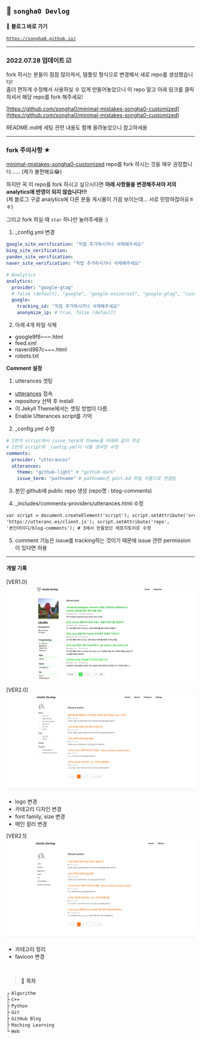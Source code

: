 ## 🦥 `songha0 Devlog`

📎 **블로그 바로 가기**

[`https://songha0.github.io/`](https://songha0.github.io/)

---

### 2022.07.28 업데이트 ☑

fork 하시는 분들이 점점 많아져서, 템플릿 형식으로 변경해서 새로 repo를 생성했습니다!  
좀더 편하게 수정해서 사용하실 수 있게 만들어놓았으니 이 repo 말고 아래 링크를 클릭하셔서 해당 repo를 fork 해주세요!

[https://github.com/songha0/minimal-mistakes-songha0-customized](https://github.com/songha0/minimal-mistakes-songha0-customized)

README.md에 세팅 관련 내용도 함께 올려놓았으니 참고하세용

---

### fork 주의사항 ★

[minimal-mistakes-songha0-customized](minimal-mistakes-songha0-customized) repo를 fork 하시는 것을 매우 권장합니다...... (제가 불편해요😂)

하지만 꼭 이 repo를 fork 하시고 싶으시다면 **아래 사항들을 변경해주셔야 저의 analytics에 반영이 되지 않습니다!!!**  
(제 블로그 구글 analytics에 다른 분들 게시물이 가끔 보이는데... 서로 민망하잖아요ㅎㅎ)

그리고 fork 하실 때 `star` 하나만 눌러주세용 :)

1. \_config.yml 변경

```yml
google_site_verification: "직접 추가하시거나 삭제해주세요"
bing_site_verification:
yandex_site_verification:
naver_site_verification: "직접 추가하시거나 삭제해주세요"
```

```yml
# Analytics
analytics:
  provider: "google-gtag"
  # false (default), "google", "google-universal", "google-gtag", "custom"
  google:
    tracking_id: "직접 추가하시거나 삭제해주세요"
    anonymize_ip: # true, false (default)
```

2. 아래 4개 파일 삭제

- google9f6~~~.html
- feed.xml
- naverd967c~~~.html
- robots.txt

**Comment 설정**

1. utterances 셋팅

- [utterances](https://github.com/apps/utterances) 접속
- repository 선택 후 install
- 이 Jekyll Theme에서는 셋팅 방법이 다름.
- Enable Utterances script를 기억

2. \_config.yml 수정

```yml
# 1번의 script에서 issue_term과 theme을 아래와 같이 작성
# 1번의 script와 _config.yml이 다를 경우만 수정
comments:
  provider: "utterances"
  utterances:
    theme: "github-light" # "github-dark"
    issue_term: "pathname" # pathname은 post.md 파일 이름으로 연결됨
```

3. 본인 github에 public repo 생성 (repo명 : blog-comments)

4. \_includes/comments-providers/utterances.html 수정

```html
var script = document.createElement('script'); script.setAttribute('src',
'https://utteranc.es/client.js'); script.setAttribute('repo',
'본인아이디/blog-comments'); # 3에서 만들었던 레포지토리로 수정
```

5. comment 기능은 issue를 tracking하는 것이기 때문에 issue 관련 permission이 있다면 허용

---

#### 개발 기록

[VER1.0]
![songha0 github blog main](/assets/images/posts_img/readme/blog-main-ver1.png)

[VER2.0]
![songha0 github blog main](/assets/images/posts_img/readme/blog-main-ver2.png)

- logo 변경
- 카테고리 디자인 변경
- font family, size 변경
- 메인 컬러 변경

[VER2.1]
![songha0 github blog main](/assets/images/posts_img/readme/ver2_1_main.png)

- 카테고리 정리
- favicon 변경

<br>

> 🌴 **목차**

┌ `Algorithm`  
├ `C++`  
├ `Python`  
├ `Git`  
├ `GitHub Blog`  
├ `Maching Learning`  
└ `Web`
